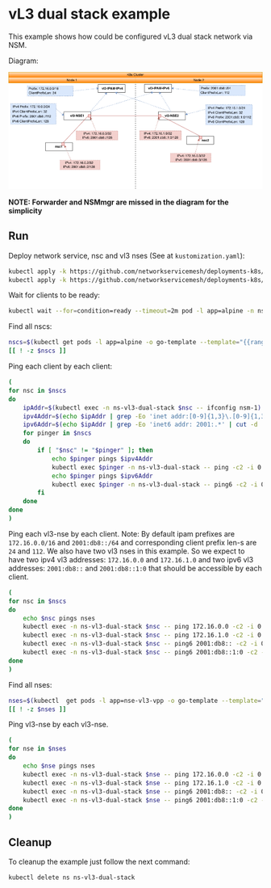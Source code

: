 # vL3 dual stack example

This example shows how could be configured vL3 dual stack network via NSM.

Diagram: 

![NSM vL3 dual stack Diagram](./vl3-dual-stack.png "NSM Authorize Scheme")

**NOTE: Forwarder and NSMmgr are missed in the diagram for the simplicity**


## Run

Deploy network service, nsc and vl3 nses (See at `kustomization.yaml`):
```bash
kubectl apply -k https://github.com/networkservicemesh/deployments-k8s/examples/features/dual-stack/vl3-dual-stack?ref=d31cd39d9cac1bf6721e20db7af57196a89ed2ca
kubectl apply -k https://github.com/networkservicemesh/deployments-k8s/examples/features/dual-stack/vl3-dual-stack/ipam-ipv6?ref=d31cd39d9cac1bf6721e20db7af57196a89ed2ca
```

Wait for clients to be ready:
```bash
kubectl wait --for=condition=ready --timeout=2m pod -l app=alpine -n ns-vl3-dual-stack
```

Find all nscs:
```bash
nscs=$(kubectl get pods -l app=alpine -o go-template --template="{{range .items}}{{.metadata.name}} {{end}}" -n ns-vl3-dual-stack)
[[ ! -z $nscs ]]
```

Ping each client by each client:
```bash
(
for nsc in $nscs
do
    ipAddr=$(kubectl exec -n ns-vl3-dual-stack $nsc -- ifconfig nsm-1) || exit
    ipv4Addr=$(echo $ipAddr | grep -Eo 'inet addr:[0-9]{1,3}\.[0-9]{1,3}\.[0-9]{1,3}\.[0-9]{1,3}'| cut -c 11-)
    ipv6Addr=$(echo $ipAddr | grep -Eo 'inet6 addr: 2001:.*' | cut -d ' ' -f 3 | cut -d '/' -f 1)
    for pinger in $nscs
    do
        if [ "$nsc" != "$pinger" ]; then
            echo $pinger pings $ipv4Addr
            kubectl exec $pinger -n ns-vl3-dual-stack -- ping -c2 -i 0.5 $ipv4Addr || exit
            echo $pinger pings $ipv6Addr
            kubectl exec $pinger -n ns-vl3-dual-stack -- ping6 -c2 -i 0.5 $ipv6Addr || exit
        fi
    done
done
)
```

Ping each vl3-nse by each client.
Note: By default ipam prefixes are `172.16.0.0/16` and `2001:db8::/64` and corresponding client prefix len-s are `24` and `112`. We also have two vl3 nses in this example. So we expect to have two ipv4 vl3 addresses: `172.16.0.0` and `172.16.1.0` and two ipv6 vl3 addresses: `2001:db8::` and `2001:db8::1:0` that should be accessible by each client.
```bash
(
for nsc in $nscs
do
    echo $nsc pings nses
    kubectl exec -n ns-vl3-dual-stack $nsc -- ping 172.16.0.0 -c2 -i 0.5 || exit
    kubectl exec -n ns-vl3-dual-stack $nsc -- ping 172.16.1.0 -c2 -i 0.5 || exit
    kubectl exec -n ns-vl3-dual-stack $nsc -- ping6 2001:db8:: -c2 -i 0.5 || exit
    kubectl exec -n ns-vl3-dual-stack $nsc -- ping6 2001:db8::1:0 -c2 -i 0.5 || exit
done
)
```

Find all nses:
```bash
nses=$(kubectl  get pods -l app=nse-vl3-vpp -o go-template --template="{{range .items}}{{.metadata.name}} {{end}}" -n ns-vl3-dual-stack)
[[ ! -z $nses ]]
```

Ping vl3-nse by each vl3-nse.
```bash
(
for nse in $nses
do
    echo $nse pings nses
    kubectl exec -n ns-vl3-dual-stack $nse -- ping 172.16.0.0 -c2 -i 0.5 || exit
    kubectl exec -n ns-vl3-dual-stack $nse -- ping 172.16.1.0 -c2 -i 0.5 || exit
    kubectl exec -n ns-vl3-dual-stack $nse -- ping6 2001:db8:: -c2 -i 0.5 || exit
    kubectl exec -n ns-vl3-dual-stack $nse -- ping6 2001:db8::1:0 -c2 -i 0.5 || exit
done
)
```

## Cleanup

To cleanup the example just follow the next command:
```bash
kubectl delete ns ns-vl3-dual-stack
```
